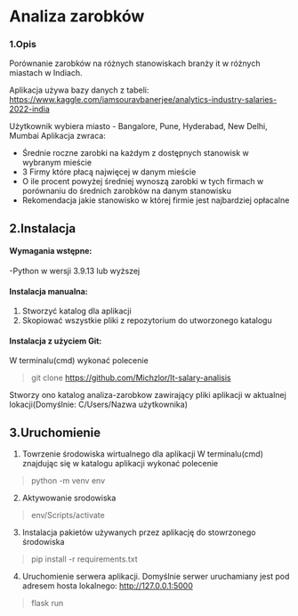 # Analiza zarobków
### 1.Opis
Porównanie zarobków na różnych stanowiskach branży it w różnych miastach w Indiach.

Aplikacja używa bazy danych z tabeli:
https://www.kaggle.com/iamsouravbanerjee/analytics-industry-salaries-2022-india

Użytkownik wybiera miasto - Bangalore, Pune, Hyderabad, New Delhi, Mumbai
Aplikacja zwraca:
- Średnie roczne zarobki na każdym z dostępnych stanowisk w wybranym mieście
- 3 Firmy które płacą najwięcej w danym mieście
- O ile procent powyżej średniej wynoszą zarobki w tych firmach w porównaniu do średnich zarobków na danym stanowisku
- Rekomendacja jakie stanowisko w której firmie jest najbardziej opłacalne 
## 2.Instalacja
#### Wymagania wstępne:
-Python w wersji 3.9.13 lub wyższej
#### Instalacja manualna:

1. Stworzyć katalog dla aplikacji
2. Skopiować wszystkie pliki z repozytorium do utworzonego katalogu
#### Instalacja z użyciem Git:
W terminalu(cmd) wykonać polecenie
>git clone https://github.com/Michzlor/It-salary-analisis

Stworzy ono katalog analiza-zarobkow zawirający pliki aplikacji w aktualnej lokacji(Domyślnie: C/Users/Nazwa użytkownika)

## 3.Uruchomienie

1. Towrzenie środowiska wirtualnego dla aplikacji
W terminalu(cmd) znajdując się w katalogu aplikacji wykonać polecenie
>  python -m venv env
2. Aktywowanie srodowiska
>  env/Scripts/activate
3. Instalacja pakietów używanych przez aplikację do stowrzonego środowiska
> pip install -r requirements.txt
4. Uruchomienie serwera aplikacji. Domyślnie serwer uruchamiany jest pod adresem hosta lokalnego:  http://127.0.0.1:5000

> flask run

